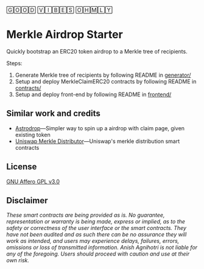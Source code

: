 🄶🄾🄾🄳 🅅🄸🄱🄴🅂 🄾🄷🄼🄻🅈

# Merkle Airdrop Starter

Quickly bootstrap an ERC20 token airdrop to a Merkle tree of recipients.

Steps:

1. Generate Merkle tree of recipients by following README in [generator/](https://github.com/Anish-Agnihotri/merkle-airdrop-starter/tree/master/generator)
2. Setup and deploy MerkleClaimERC20 contracts by following README in [contracts/](https://github.com/Anish-Agnihotri/merkle-airdrop-starter/tree/master/contracts)
3. Setup and deploy front-end by following README in [frontend/](https://github.com/Anish-Agnihotri/merkle-airdrop-starter/tree/master/frontend)

## Similar work and credits

- [Astrodrop](https://astrodrop.xyz/)—Simpler way to spin up a airdrop with claim page, given existing token
- [Uniswap Merkle Distributor](https://github.com/Uniswap/merkle-distributor)—Uniswap's merkle distribution smart contracts

## License

[GNU Affero GPL v3.0](https://github.com/Anish-Agnihotri/merkle-airdrop-starter/blob/master/LICENSE)

## Disclaimer

_These smart contracts are being provided as is. No guarantee, representation or warranty is being made, express or implied, as to the safety or correctness of the user interface or the smart contracts. They have not been audited and as such there can be no assurance they will work as intended, and users may experience delays, failures, errors, omissions or loss of transmitted information. Anish Agnihotri is not liable for any of the foregoing. Users should proceed with caution and use at their own risk._
